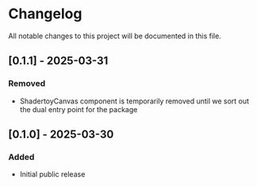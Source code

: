 # Changelog

All notable changes to this project will be documented in this file.

## [0.1.1] - 2025-03-31

### Removed
- ShadertoyCanvas component is temporarily removed until we sort out the dual entry point for the package

## [0.1.0] - 2025-03-30

### Added
- Initial public release
